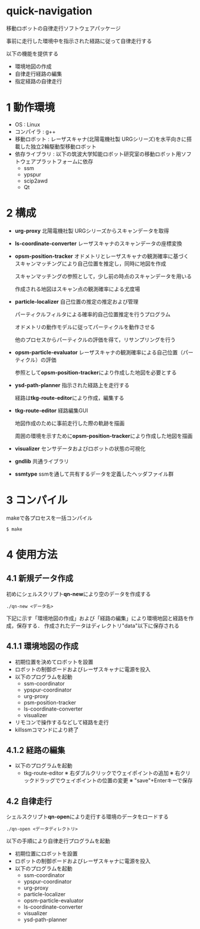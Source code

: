 quick-navigation
==========

移動ロボットの自律走行ソフトウェアパッケージ

事前に走行した環境中を指示された経路に従って自律走行する

以下の機能を提供する

* 環境地図の作成
* 自律走行経路の編集
* 指定経路の自律走行


# 1 動作環境

* OS : Linux
* コンパイラ : g++
* 移動ロボット : レーザスキャナ(北陽電機社製 URGシリーズ)を水平向きに搭載した独立2輪駆動型移動ロボット
* 依存ライブラリ : 以下の筑波大学知能ロボット研究室の移動ロボット用ソフトウェアプラットフォームに依存
    * ssm
    * ypspur
    * scip2awd
    * Qt

# 2 構成

* **urg-proxy** 北陽電機社製 URGシリーズからスキャンデータを取得

* **ls-coordinate-converter** レーザスキャナのスキャンデータの座標変換

* **opsm-position-tracker** オドメトリとレーザスキャナの観測確率に基づくスキャンマッチングにより自己位置を推定し，同時に地図を作成

    スキャンマッチングの参照として，少し前の時点のスキャンデータを用いる
    
    作成される地図はスキャン点の観測確率による尤度場

* **particle-localizer** 自己位置の推定の推定および管理

    パーティクルフィルタによる確率的自己位置推定を行うプログラム
    
    オドメトリの動作モデルに従ってパーティクルを動作させる
    
    他のプロセスからパーティクルの評価を得て，リサンプリングを行う
  
* **opsm-particle-evaluator** レーザスキャナの観測確率による自己位置（パーティクル）の評価

    参照として**opsm-position-tracker**により作成した地図を必要とする

* **ysd-path-planner** 指示された経路上を走行する

    経路は**tkg-route-editor**により作成，編集する

* **tkg-route-editor** 経路編集GUI

    地図作成のために事前走行した際の軌跡を描画
    
    周囲の環境を示すために**opsm-position-tracker**により作成した地図を描画

* **visualizer** センサデータおよびロボットの状態の可視化

* **gndlib** 共通ライブラリ

* **ssmtype** ssmを通して共有するデータを定義したヘッダファイル群


# 3 コンパイル
makeで各プロセスを一括コンパイル

    $ make

# 4 使用方法
## 4.1 新規データ作成
初めにシェルスクリプト**qn-new**により空のデータを作成する

    ./qn-new <データ名>

下記に示す「環境地図の作成」および「経路の編集」により環境地図と経路を作成，保存する．
作成されたデータはディレクトリ"data"以下に保存される

## 4.1.1 環境地図の作成

- 初期位置を決めてロボットを設置
- ロボットの制御ボードおよびレーザスキャナに電源を投入
- 以下のプログラムを起動
    - ssm-coordinator
    - ypspur-coordinator
    - urg-proxy
    - psm-position-tracker
    - ls-coordinate-converter
    - visualizer
- リモコンで操作するなどして経路を走行
- killssmコマンドにより終了


## 4.1.2 経路の編集

- 以下のプログラムを起動
    - tkg-route-editor
※ 右ダブルクリックでウェイポイントの追加
※ 右クリックドラッグでウェイポイントの位置の変更
※  "save"+Enterキーで保存


## 4.2 自律走行
シェルスクリプト**qn-open**により走行する環境のデータをロードする

    ./qn-open <データディレクトリ>


以下の手順により自律走行プログラムを起動
- 初期位置にロボットを設置
- ロボットの制御ボードおよびレーザスキャナに電源を投入
- 以下のプログラムを起動
    - ssm-coordinator
    - ypspur-coordinator
    - urg-proxy
    - particle-localizer
    - opsm-particle-evaluator
    - ls-coordinate-converter
    - visualizer
    - ysd-path-planner
